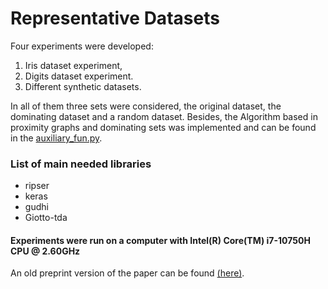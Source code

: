 # Representative Datasets

Four experiments were developed:

1. Iris dataset experiment,
2. Digits dataset experiment.
3. Different synthetic datasets. 

In all of them three sets were considered, the original dataset, the
dominating dataset and a random dataset. Besides, the Algorithm based
in proximity graphs and dominating sets was implemented and can be
found in the [auxiliary_fun.py](https://github.com/Cimagroup/Experiments-Representative-datasets/blob/master/notebooks/auxiliary_fun.py).

### List of main needed libraries

* ripser
* keras
* gudhi
* Giotto-tda


#### Experiments were run on a computer with Intel(R) Core(TM) i7-10750H CPU @ 2.60GHz


An old preprint version of the paper can be found [(here)](https://arxiv.org/abs/1903.08519).
